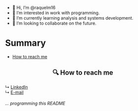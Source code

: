 - 👋 Hi, I’m @raquelm16
- 👀 I’m interested in work with programming.
- 🌱 I’m currently learning analysis and systems development.
- 💞️ I’m looking to collaborate on the future.

Summary
=================
   * [How to reach me](#howtoreachme)

<h2 id="howtoreachme" align="center">🔍 How to reach me</h2>

↳ [LinkedIn](https://www.linkedin.com/in/raquelmc/)<br>
↳ <a href="mailto:raquelmc365@gmail.com">E-mail</a>



<h6>... programming this README</h6>
